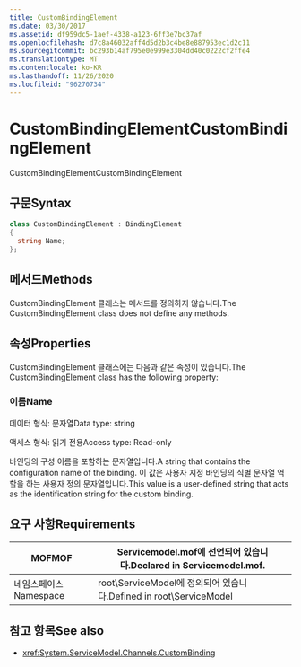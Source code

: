 ```yaml
---
title: CustomBindingElement
ms.date: 03/30/2017
ms.assetid: df959dc5-1aef-4338-a123-6ff3e7bc37af
ms.openlocfilehash: d7c8a46032aff4d5d2b3c4be8e887953ec1d2c11
ms.sourcegitcommit: bc293b14af795e0e999e3304dd40c0222cf2ffe4
ms.translationtype: MT
ms.contentlocale: ko-KR
ms.lasthandoff: 11/26/2020
ms.locfileid: "96270734"
---
```

# <a name="custombindingelement"></a><span data-ttu-id="fc82e-102">CustomBindingElement</span><span class="sxs-lookup"><span data-stu-id="fc82e-102">CustomBindingElement</span></span>

<span data-ttu-id="fc82e-103">CustomBindingElement</span><span class="sxs-lookup"><span data-stu-id="fc82e-103">CustomBindingElement</span></span>  
  
## <a name="syntax"></a><span data-ttu-id="fc82e-104">구문</span><span class="sxs-lookup"><span data-stu-id="fc82e-104">Syntax</span></span>  
  
```csharp
class CustomBindingElement : BindingElement  
{  
  string Name;  
};  
```  
  
## <a name="methods"></a><span data-ttu-id="fc82e-105">메서드</span><span class="sxs-lookup"><span data-stu-id="fc82e-105">Methods</span></span>  

 <span data-ttu-id="fc82e-106">CustomBindingElement 클래스는 메서드를 정의하지 않습니다.</span><span class="sxs-lookup"><span data-stu-id="fc82e-106">The CustomBindingElement class does not define any methods.</span></span>  
  
## <a name="properties"></a><span data-ttu-id="fc82e-107">속성</span><span class="sxs-lookup"><span data-stu-id="fc82e-107">Properties</span></span>  

 <span data-ttu-id="fc82e-108">CustomBindingElement 클래스에는 다음과 같은 속성이 있습니다.</span><span class="sxs-lookup"><span data-stu-id="fc82e-108">The CustomBindingElement class has the following property:</span></span>  
  
### <a name="name"></a><span data-ttu-id="fc82e-109">이름</span><span class="sxs-lookup"><span data-stu-id="fc82e-109">Name</span></span>  

 <span data-ttu-id="fc82e-110">데이터 형식: 문자열</span><span class="sxs-lookup"><span data-stu-id="fc82e-110">Data type: string</span></span>  
  
 <span data-ttu-id="fc82e-111">액세스 형식: 읽기 전용</span><span class="sxs-lookup"><span data-stu-id="fc82e-111">Access type: Read-only</span></span>  
  
 <span data-ttu-id="fc82e-112">바인딩의 구성 이름을 포함하는 문자열입니다.</span><span class="sxs-lookup"><span data-stu-id="fc82e-112">A string that contains the configuration name of the binding.</span></span> <span data-ttu-id="fc82e-113">이 값은 사용자 지정 바인딩의 식별 문자열 역할을 하는 사용자 정의 문자열입니다.</span><span class="sxs-lookup"><span data-stu-id="fc82e-113">This value is a user-defined string that acts as the identification string for the custom binding.</span></span>  
  
## <a name="requirements"></a><span data-ttu-id="fc82e-114">요구 사항</span><span class="sxs-lookup"><span data-stu-id="fc82e-114">Requirements</span></span>  
  
|<span data-ttu-id="fc82e-115">MOF</span><span class="sxs-lookup"><span data-stu-id="fc82e-115">MOF</span></span>|<span data-ttu-id="fc82e-116">Servicemodel.mof에 선언되어 있습니다.</span><span class="sxs-lookup"><span data-stu-id="fc82e-116">Declared in Servicemodel.mof.</span></span>|  
|---------|-----------------------------------|  
|<span data-ttu-id="fc82e-117">네임스페이스</span><span class="sxs-lookup"><span data-stu-id="fc82e-117">Namespace</span></span>|<span data-ttu-id="fc82e-118">root\ServiceModel에 정의되어 있습니다.</span><span class="sxs-lookup"><span data-stu-id="fc82e-118">Defined in root\ServiceModel</span></span>|  
  
## <a name="see-also"></a><span data-ttu-id="fc82e-119">참고 항목</span><span class="sxs-lookup"><span data-stu-id="fc82e-119">See also</span></span>

- <xref:System.ServiceModel.Channels.CustomBinding>
